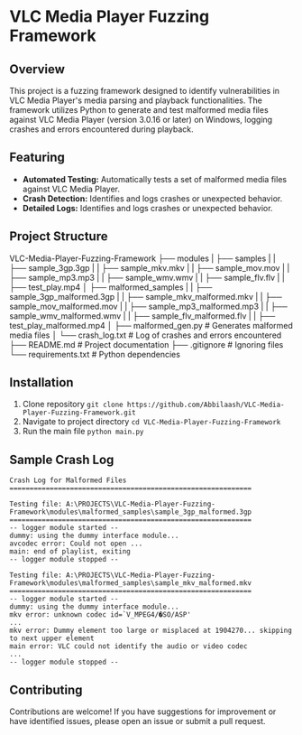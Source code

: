 # VLC Media Player Fuzzing Framework

## Overview
This project is a fuzzing framework designed to identify vulnerabilities in VLC Media Player's media parsing and playback functionalities. The framework utilizes Python to generate and test malformed media files against VLC Media Player (version 3.0.16 or later) on Windows, logging crashes and errors encountered during playback.

## Featuring
- **Automated Testing:** Automatically tests a set of malformed media files against VLC Media Player.
- **Crash Detection:** Identifies and logs crashes or unexpected behavior.
- **Detailed Logs:** Identifies and logs crashes or unexpected behavior.

## Project Structure
VLC-Media-Player-Fuzzing-Framework
├── modules
|   ├── samples
|   |   ├── sample_3gp.3gp
|   |   ├── sample_mkv.mkv
|   |   ├── sample_mov.mov
|   |   ├── sample_mp3.mp3
|   |   ├── sample_wmv.wmv
|   |   ├── sample_flv.flv
|   |   ├── test_play.mp4
│   ├── malformed_samples
|   |   ├── sample_3gp_malformed.3gp
|   |   ├── sample_mkv_malformed.mkv
|   |   ├── sample_mov_malformed.mov
|   |   ├── sample_mp3_malformed.mp3
|   |   ├── sample_wmv_malformed.wmv
|   |   ├── sample_flv_malformed.flv
|   |   ├── test_play_malformed.mp4
│   ├── malformed_gen.py   # Generates malformed media files
│   └── crash_log.txt  # Log of crashes and errors encountered
├── README.md          # Project documentation
├── .gitignore         # Ignoring files
└── requirements.txt   # Python dependencies

## Installation
1. Clone repository
   ```git clone https://github.com/Abbilaash/VLC-Media-Player-Fuzzing-Framework.git```
2. Navigate to project directory
   ```cd VLC-Media-Player-Fuzzing-Framework```
3. Run the main file
   ```python main.py```

## Sample Crash Log
```
Crash Log for Malformed Files
============================================================

Testing file: A:\PROJECTS\VLC-Media-Player-Fuzzing-Framework\modules\malformed_samples\sample_3gp_malformed.3gp
============================================================
﻿-- logger module started --
dummy: using the dummy interface module...
avcodec error: Could not open ...
main: end of playlist, exiting
-- logger module stopped --

Testing file: A:\PROJECTS\VLC-Media-Player-Fuzzing-Framework\modules\malformed_samples\sample_mkv_malformed.mkv
============================================================
﻿-- logger module started --
dummy: using the dummy interface module...
mkv error: unknown codec id=`V_MPEG4/�SO/ASP'
...
mkv error: Dummy element too large or misplaced at 1904270... skipping to next upper element
main error: VLC could not identify the audio or video codec
...
-- logger module stopped --
```

## Contributing
Contributions are welcome! If you have suggestions for improvement or have identified issues, please open an issue or submit a pull request.

